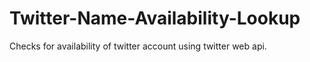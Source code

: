 # Twitter-Name-Availability-Lookup
Checks for availability of twitter account using twitter web api.
